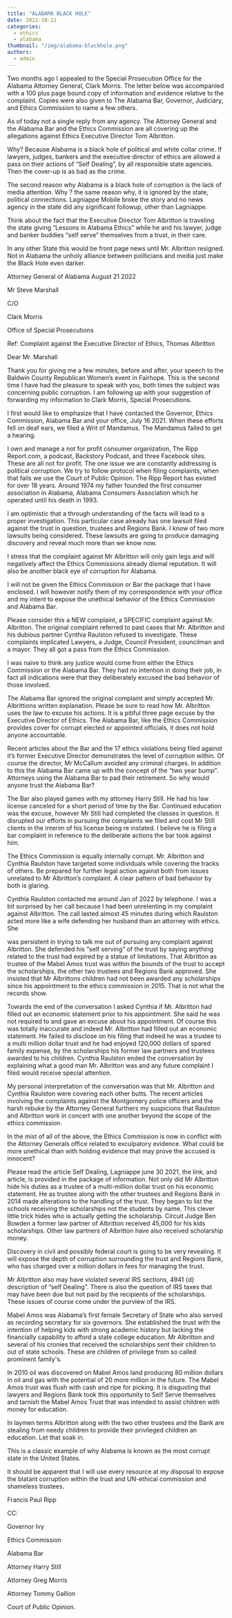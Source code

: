 ```yaml
---
title: "ALABAMA BLACK HOLE"
date: 2022-10-21
categories: 
  - ethics
  - alabama
thumbnail: "/img/alabama-blackhole.png"
authors: 
  - admin
---
```


Two months ago I appealed to the Special Prosecution Office for the Alabama Attorney General, Clark Morris. The letter below was accompanied with a 100 plus page bound copy of information and evidence relative to the complaint. Copies were also given to The Alabama Bar, Governor, Judiciary, and Ethics Commission to name a few others.

As of today not a single reply from any agency. The Attorney General and the Alabama Bar and the Ethics Commission are all covering up the allegations against Ethics Executive Director Tom Albritton.

Why? Because Alabama is a black hole of political and white collar crime. If lawyers, judges, bankers and the executive director of ethics are allowed a pass on their actions of “Self Dealing”, by all responsible state agencies. Then the cover-up is as bad as the crime.

The second reason why Alabama is a black hole of corruption is the lack of media attention. Why ? the same reason why, it is ignored by the state, political connections. Lagniappe Mobile broke the story and no news agency in the state did any significant followup, other than Lagniappe.

Think about the fact that the Executive Director Tom Albritton is traveling the state giving “Lessons in Alabama Ethics” while he and his lawyer, judge and banker buddies “self serve” themselves from a trust, in their care.

In any other State this would be front page news until Mr. Albritton resigned. Not in Alabama the unholy alliance between politicians and media just make the Black Hole even darker.

Attorney General of Alabama August 21 2022

Mr Steve Marshall

C/O

Clark Morris

Office of Special Prosecutions

Ref: Complaint against the Executive Director of Ethics, Thomas Albritton

Dear Mr. Marshall

Thank you for giving me a few minutes, before and after, your speech to the Baldwin County Republican Women’s event in Fairhope. This is the second time I have had the pleasure to speak with you, both times the subject was concerning public corruption. I am following up with your suggestion of forwarding my information to Clark Morris, Special Prosecutions.

I first would like to emphasize that I have contacted the Governor, Ethics Commission, Alabama Bar and your office, July 16 2021. When these efforts fell on deaf ears, we filed a Writ of Mandamus. The Mandamus failed to get a hearing.

I own and manage a not for profit consumer organization, The Ripp Report.com, a podcast, Backstory Podcast, and three Facebook sites. These are all not for profit. The one issue we are constantly addressing is political corruption. We try to follow protocol when filing complaints, when that fails we use the Court of Public Opinion. The Ripp Report has existed for over 18 years. Around 1974 my father founded the first consumer association in Alabama, Alabama Consumers Association which he operated until his death in 1993.

I am optimistic that a through understanding of the facts will lead to a proper investigation. This particular case already has one lawsuit filed against the trust in question, trustees and Regions Bank. I know of two more lawsuits being considered. These lawsuits are going to produce damaging discovery and reveal much more than we know now.

I stress that the complaint against Mr Albritton will only gain legs and will negatively affect the Ethics Commissions already dismal reputation. It will also be another black eye of corruption for Alabama.

I will not be given the Ethics Commission or Bar the package that I have enclosed. I will however notify them of my correspondence with your office and my intent to expose the unethical behavior of the Ethics Commission and Alabama Bar.

Please consider this a NEW complaint, a SPECIFIC complaint against Mr. Albritton. The original complaint referred to past cases that Mr. Albritton and his dubious partner Cynthia Raulston refused to investigate. These complaints implicated Lawyers, a Judge, Council President, councilman and a mayor. They all got a pass from the Ethics Commission.

I was naive to think any justice would come from either the Ethics Commission or the Alabama Bar. They had no intention in doing their job, in fact all indications were that they deliberately excused the bad behavior of those involved.

The Alabama Bar ignored the original complaint and simply accepted Mr. Albrittions written explanation. Please be sure to read how Mr. Albritton uses the law to excuse his actions. It is a pitiful three page excuse by the Executive Director of Ethics. The Alabama Bar, like the Ethics Commission provides cover for corrupt elected or appointed officials, it does not hold anyone accountable.

Recent articles about the Bar and the 17 ethics violations being filed against it’s former Executive Director demonstrates the level of corruption within. Of course the director, Mr McCallum avoided any criminal charges. In addition to this the Alabama Bar came up with the concept of the “two year bump”. Attorneys using the Alabama Bar to pad their retirement. So why would anyone trust the Alabama Bar?

The Bar also played games with my attorney Harry Still. He had his law license canceled for a short period of time by the Bar. Continued education was the excuse, however Mr Still had completed the classes in question. It disrupted our efforts in pursuing the complaints we filed and cost Mr Still clients in the interim of his license being re instated. I believe he is filing a bar complaint in reference to the deliberate actions the bar took against him.

The Ethics Commission is equally internally corrupt. Mr. Albritton and Cynthia Raulston have targeted some individuals while covering the tracks of others. Be prepared for further legal action against both from issues unrelated to Mr Albritton’s complaint. A clear pattern of bad behavior by both is glaring.

Cynthia Raulston contacted me around Jan of 2022 by telephone. I was a bit surprised by her call because I had been unrelenting in my complaint against Albritton. The call lasted almost 45 minutes during which Raulston acted more like a wife defending her husband than an attorney with ethics. She

was persistent in trying to talk me out of pursuing any complaint against Albritton. She defended his “self serving” of the trust by saying anything related to the trust had expired by a statue of limitations. That Albritton as trustee of the Mabel Amos trust was within the bounds of the trust to accept the scholarships, the other two trustees and Regions Bank approved. She insisted that Mr Albrittons children had not been awarded any scholarships since his appointment to the ethics commission in 2015. That is not what the records show.

Towards the end of the conversation I asked Cynthia if Mr. Albritton had filled out an economic statement prior to his appointment. She said he was not required to and gave an excuse about his appointment. Of course this was totally inaccurate and indeed Mr. Albritton had filled out an economic statement. He failed to disclose on his filing that indeed he was a trustee to a multi million dollar trust and he had enjoyed 120,000 dollars of spared family expense, by the scholarships his former law partners and trustees awarded to his children. Cynthia Raulston ended the conversation by explaining what a good man Mr. Albritton was and any future complaint I filed would receive special attention.

My personal interpretation of the conversation was that Mr. Albritton and Cynthia Raulston were covering each other butts. The recent articles involving the complaints against the Montgomery police officers and the harsh rebuke by the Attorney General furthers my suspicions that Raulston and Albritton work in concert with one another beyond the scope of the ethics commission.

In the mist of all of the above, the Ethics Commission is now in conflict with the Attorney Generals office related to exculpatory evidence. What could be more unethical than with holding evidence that may prove the accused is innocent?

Please read the article Self Dealing, Lagniappe june 30 2021, the link, and article, is provided in the package of information. Not only did Mr Albritton hide his duties as a trustee of a multi-million dollar trust on his economic statement. He as trustee along with the other trustees and Regions Bank in 2014 made alterations to the handling of the trust. They began to list the schools receiving the scholarships not the students by name. This clever little trick hides who is actually getting the scholarship. Circuit Judge Ben Bowden a former law partner of Albritton received 45,000 for his kids scholarships. Other law partners of Albritton have also received scholarship money.

Discovery in civil and possibly federal court is going to be very revealing. It will expose the depth of corruption surrounding the trust and Regions Bank, who has charged over a million dollars in fees for managing the trust.

Mr Albritton also may have violated several IRS sections, 4941 {d} description of “self Dealing”. There is also the question of IRS taxes that may have been due but not paid by the recipients of the scholarships. These issues of course come under the purview of the IRS.

Mabel Amos was Alabama’s first female Secretary of State who also served as recording secretary for six governors. She established the trust with the intention of helping kids with strong academic history but lacking the financially capability to afford a state college education. Mr Albritton and several of his cronies that received the scholarships sent their children to out of state schools. These are children of privilege from so called prominent family's.

In 2010 oil was discovered on Mabel Amos land producing 80 million dollars in oil and gas with the potential of 20 more million in the future. The Mabel Amos trust was flush with cash and ripe for picking. It is disgusting that lawyers and Regions Bank took this opportunity to Self Serve themselves and tarnish the Mabel Amos Trust that was intended to assist children with money for education.

In laymen terms Albritton along with the two other trustees and the Bank are stealing from needy children to provide their privileged children an education. Let that soak in.

This is a classic example of why Alabama is known as the most corrupt state in the United States.

It should be apparent that I will use every resource at my disposal to expose the blatant corruption within the trust and UN-ethical commission and shameless trustees.

Francis Paul Ripp

CC:

Governor Ivy

Ethics Commission

Alabama Bar

Attorney Harry Still

Attorney Greg Morris

Attorney Tommy Gallion

Court of Public Opinion.
